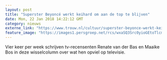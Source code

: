 ```yaml
---
layout: post
title: "Superster Beyoncé werkt keihard om aan de top te blijven"
date: Mon, 22 Jan 2018 14:22:12 GMT
category: nieuws
externe_link: "https://www.trouw.nl/cultuur/superster-beyonce-werkt-keihard-om-aan-de-top-te-blijven-~a9a7e302/"
feature_image: "https://images1.persgroep.net/rcs/wxaSQ3Src0yioGEtoTlcmrEARsw/diocontent/145716277/_focus/0.52/0.27/_fill/230/230?appId=e9b4e2a1869038ffcaf318a6d1463b0b&quality=0.9&format=jpeg"
---
```


Vier keer per week schrijven tv-recensenten Renate van der Bas en Maaike Bos in deze wisselcolumn over wat hen opviel op televisie.
